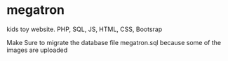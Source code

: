 # megatron
kids toy website. PHP, SQL, JS, HTML, CSS, Bootsrap


Make Sure to migrate the database file megatron.sql
because some of the images are uploaded 
